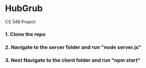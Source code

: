 # HubGrub
CS 348 Project

### 1. Clone the repo  
### 2. Navigate to the server folder and run "node server.js"  
### 3. Next Navigate to the client folder and run "npm start"

